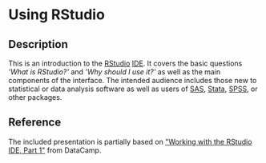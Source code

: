 # Using RStudio

## Description
This is an introduction to the [RStudio](https://www.rstudio.com/) [IDE](https://en.wikipedia.org/wiki/Integrated_development_environment). It covers the basic questions _'What is RStudio?'_ and _'Why should I use it?'_ as well as the main components of the interface. The intended audience includes those new to statistical or data analysis software as well as users of [SAS](https://www.sas.com/en_us/home.html), [Stata](https://www.stata.com/), [SPSS](https://www.ibm.com/analytics/spss-statistics-software), or other packages.

## Reference
The included presentation is partially based on ["Working with the RStudio IDE, Part 1"](https://www.datacamp.com/courses/working-with-the-rstudio-ide-part-1-archived) from DataCamp.
